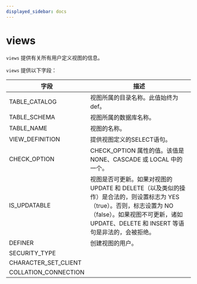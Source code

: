 ```yaml
---
displayed_sidebar: docs
---
```


# views

`views` 提供有关所有用户定义视图的信息。

`views` 提供以下字段：

| 字段                 | 描述                                                         |
| -------------------- | ------------------------------------------------------------ |
| TABLE_CATALOG        | 视图所属的目录名称。此值始终为 def。                         |
| TABLE_SCHEMA         | 视图所属的数据库名称。                                       |
| TABLE_NAME           | 视图的名称。                                                 |
| VIEW_DEFINITION      | 提供视图定义的SELECT语句。                                   |
| CHECK_OPTION         | CHECK_OPTION 属性的值。该值是 NONE、CASCADE 或 LOCAL 中的一个。 |
| IS_UPDATABLE         | 视图是否可更新。如果对视图的 UPDATE 和 DELETE（以及类似的操作）是合法的，则设置标志为 YES（true）。否则，标志设置为 NO（false）。如果视图不可更新，诸如 UPDATE、DELETE 和 INSERT 等语句是非法的，会被拒绝。 |
| DEFINER              | 创建视图的用户。                                             |
| SECURITY_TYPE        |                                                              |
| CHARACTER_SET_CLIENT |                                                              |
| COLLATION_CONNECTION |                                                              |
